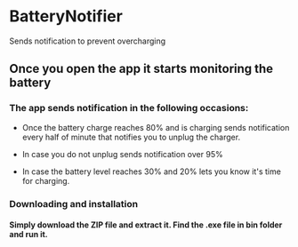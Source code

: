 # BatteryNotifier
Sends notification to prevent overcharging

 ## Once you open the app it starts monitoring the battery

 ### The app sends notification in the following occasions:

 - Once the battery charge reaches 80% and is charging sends notification every half of minute that notifies you to unplug the charger. 

 - In case you do not unplug sends notification over 95%

- In case the battery level reaches 30% and 20% lets you know it's time for charging.

### Downloading and installation

#### Simply download the ZIP file and extract it. Find the .exe file in bin folder and run it.